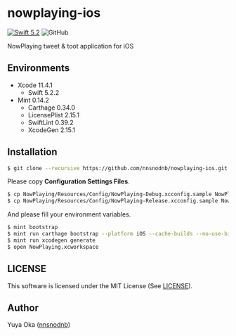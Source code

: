 # nowplaying-ios

[![Swift 5.2](https://img.shields.io/badge/language-Swift5.2-orange.svg)](https://developer.apple.com/swift)
![GitHub](https://img.shields.io/github/license/nnsnodnb/nowplaying-ios.svg)

NowPlaying tweet & toot application for iOS

## Environments

- Xcode 11.4.1
  - Swift 5.2.2
- Mint 0.14.2
  - Carthage 0.34.0
  - LicensePlist 2.15.1
  - SwiftLint 0.39.2
  - XcodeGen 2.15.1

## Installation

```bash
$ git clone --recursive https://github.com/nnsnodnb/nowplaying-ios.git
```

Please copy **Configuration Settings Files**.

```bash
$ cp NowPlaying/Resources/Config/NowPlaying-Debug.xcconfig.sample NowPlaying/Resources/Config/NowPlaying-Debug.xcconfig
$ cp NowPlaying/Resources/Config/NowPlaying-Release.xcconfig.sample NowPlaying/Resources/Config/NowPlaying-Release.xcconfig
```

And please fill your environment variables.

```bash
$ mint bootstrap
$ mint run carthage bootstrap --platform iOS --cache-builds --no-use-binaries
$ mint run xcodegen generate
$ open NowPlaying.xcworkspace
```

## LICENSE

This software is licensed under the MIT License (See [LICENSE](LICENSE)).

## Author

Yuya Oka ([nnsnodnb](https://github.com/nnsnodnb))
